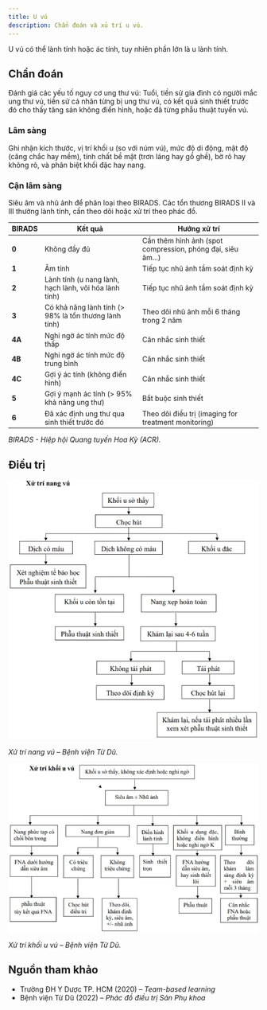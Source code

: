 ```yaml
---
title: U vú
description: Chẩn đoán và xủ trí u vú.
---
```


U vú có thể lành tính hoặc ác tính, tuy nhiên phần lớn là u lành tính.

## Chẩn đoán

Đánh giá các yếu tố nguy cơ ung thư vú: Tuổi, tiền sử gia đình có người mắc ung thư vú, tiền sử cá nhân từng bị ung thư vú, có kết quả sinh thiết trước đó cho thấy tăng sản không điển hình, hoặc đã từng phẫu thuật tuyến vú.

### Lâm sàng

Ghi nhận kích thước, vị trí khối u (so với núm vú), mức độ di động, mật độ (căng chắc hay mềm), tính chất bề mặt (trơn láng hay gồ ghề), bờ rõ hay không rõ, và phân biệt khối đặc hay nang.

### Cận lâm sàng

Siêu âm và nhũ ảnh để phân loại theo BIRADS. Các tổn thương BIRADS II và III thường lành tính, cần theo dõi hoặc xử trí theo phác đồ.

| BIRADS | Kết quả                                               | Hướng xử trí                                                |
| ------ | ----------------------------------------------------- | ----------------------------------------------------------- |
| **0**  | Không đầy đủ                                          | Cần thêm hình ảnh (spot compression, phóng đại, siêu âm...) |
| **1**  | Âm tính                                               | Tiếp tục nhũ ảnh tầm soát định kỳ                           |
| **2**  | Lành tính (u nang lành, hạch lành, vôi hóa lành tính) | Tiếp tục nhũ ảnh tầm soát định kỳ                           |
| **3**  | Có khả năng lành tính (> 98% là tổn thương lành tính) | Theo dõi nhũ ảnh mỗi 6 tháng trong 2 năm                    |
| **4A** | Nghi ngờ ác tính mức độ thấp                          | Cân nhắc sinh thiết                                         |
| **4B** | Nghi ngờ ác tính mức độ trung bình                    | Cân nhắc sinh thiết                                         |
| **4C** | Gợi ý ác tính (không điển hình)                       | Cân nhắc sinh thiết                                         |
| **5**  | Gợi ý mạnh ác tính (> 95% khả năng ung thư)           | Bắt buộc sinh thiết                                         |
| **6**  | Đã xác định ung thư qua sinh thiết trước đó           | Theo dõi điều trị (imaging for treatment monitoring)        |

_BIRADS - Hiệp hội Quang tuyến Hoa Kỳ (ACR)._

## Điều trị

![Xử trí nang vú – Bệnh viện Từ Dũ](./_images/u-vu/xu-tri-nang-vu.jpeg)

_Xử trí nang vú – Bệnh viện Từ Dũ._

![Xử trí u vú – Bệnh viện Từ Dũ](./_images/u-vu/xu-tri-khoi-u-vu.jpeg)

_Xử trí khối u vú – Bệnh viện Từ Dũ._

## Nguồn tham khảo

- Trường ĐH Y Dược TP. HCM (2020) – _Team-based learning_
- Bệnh viện Từ Dũ (2022) – _Phác đồ điều trị Sản Phụ khoa_

